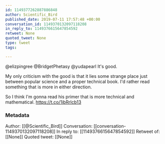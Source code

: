 ```yaml
---
id: 1149377262887886848
author: Scientific_Bird
published_date: 2019-07-11 17:57:48 +00:00
conversation_id: 1149370132097118208
in_reply_to: 1149376615647854592
retweet: None
quoted_tweet: None
type: tweet
tags:

---
```


@elizpingree @BridgetPhetasy @yudapearl It's good.

My only criticism with the good is that it lies some strange place just between popular science and a proper technical book. I'd rather read something that is more in either direction.

So I think I'm gonna read his primer that is more technical and mathematical. https://t.co/1ibRrIcb13

### Metadata

Author: [[@Scientific_Bird]]
Conversation: [[conversation-1149370132097118208]]
In reply to: [[1149376615647854592]]
Retweet of: [[None]]
Quoted tweet: [[None]]
